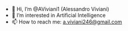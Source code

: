 - 👋 Hi, I’m @AViviani1 (Alessandro Viviani)
- 👀 I’m interested in Artificial Intelligence
- 📫 How to reach me: a.viviani246@gmail.com

<!---
AViviani1/AViviani1 is a ✨ special ✨ repository because its `README.md` (this file) appears on your GitHub profile.
You can click the Preview link to take a look at your changes.
--->
